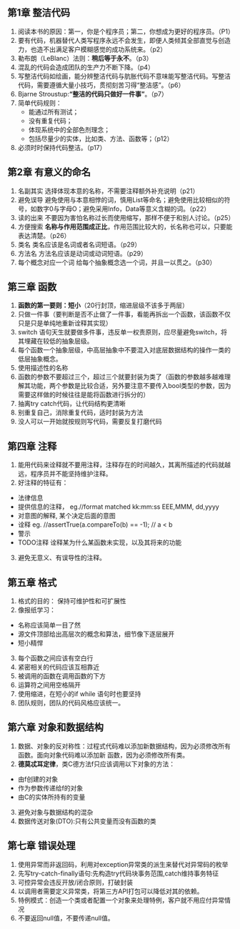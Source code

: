 ## 第1章 整洁代码
1. 阅读本书的原因：第一，你是个程序员；第二，你想成为更好的程序员。（P1）
2. 要有代码，机器替代人类写程序永远不会发生，即便人类倾其全部直觉与创造力，也造不出满足客户模糊感觉的成功系统来。（p2）
3. 勒布朗（LeBlanc）法则：**稍后等于永不**。（p3）
4. 混乱的代码会造成团队的生产力不断下降。（p4）
5. 写整洁代码如绘画，能分辨整洁代码与肮胀代码不意味能写整洁代码。写整洁代码，需要遵循大量小技巧，贯彻刻苦习得“整洁感”。（p6）
6. Bjarne Stroustup:**“整洁的代码只做好一件事”**。（p7）
7. 简单代码规则：
    * 能通过所有测试；
    * 没有重复代码；
    * 体现系统中的全部色剂理念；
    * 包括尽量少的实体，比如类、方法、函数等；（p12）
8. 必须时时保持代码整洁。（p17）

## 第2章 有意义的命名
1. 名副其实
选择体现本意的名称，不需要注释额外补充说明（p21）
2. 避免误导
避免使用与本意相悖的词，慎用List等命名；避免使用比较相似的符号，如数字0与字母O；避免采用Info，Data等意义含糊的词。（p22）
3. 读的出来
不要因为害怕名称过长而使用缩写，那样不便于和别人讨论。（p25）
4. 方便搜索
**名称与作用范围成正比**，作用范围比较大的，长名称也可以，只要能表达清楚。（p26）
5. 类名
类名应该是名词或者名词短语。（p29）
6. 方法名 
方法名应该是动词或动词短语。（p29）
7. 每个概念对应一个词
给每个抽象概念选一个词，并且一以贯之。（p30）

## 第三章 函数
1. **函数的第一要则：短小**（20行封顶，缩进层级不该多于两层）
2. 只做一件事（要判断是否不止做了一件事，看能再拆出一个函数，该函数不仅只是只是单纯地重新诠释其实现）
3. switch 语句天生就要做多件事，违反单一权责原则，应尽量避免switch，将其埋藏在较低的抽象层级。
4. 每个函数一个抽象层级，中高层抽象中不要混入对底层数据结构的操作一类的低层抽象概念。
5. 使用描述性的名称
6. 函数的参数不要超过三个，超过三个就要封装为类了（函数的参数越多越难理解其功能，两个参数是比较合适，另外要注意不要传入bool类型的参数，因为需要这样做的时候往往是能将函数进行拆分的）
7. 抽离try catch代码，让代码结构更清晰
8. 别重复自己，消除重复代码，适时封装为方法
9. 没人可以一开始就按规则写代码，需要反复打磨代码

## 第四章 注释
1. 能用代码来诠释就不要用注释，注释存在的时间越久，其离所描述的代码就越远，程序员并不能坚持维护注释。
2. 好注释的特征有： 
* 法律信息
* 提供信息的注释， eg.//format matched kk:mm:ss EEE,MMM, dd,yyyy
* 对意图的解释, 某个决定后面的意图
* 诠释 eg. //assertTrue(a.compareTo(b) == -1); // a < b 
* 警示
* TODO注释 诠释某为什么某函数未实现，以及其将来的功能
3. 避免无意义、有误导性的注释。

## 第五章 格式
1. 格式的目的： 保持可维护性和可扩展性
2. 像报纸学习：
* 名称应该简单一目了然
* 源文件顶部给出高层次的概念和算法，细节像下逐层展开
* 短小精悍
3. 每个函数之间应该有空白行
4. 紧密相关的代码应该互相靠近
5. 被调用的函数在调用函数的下方
6. 运算符之间用空格隔开
7. 使用缩进，在短小的if while 语句时也要坚持
8. 团队规则，团队的代码风格应该统一。

## 第六章 对象和数据结构
1. 数据、对象的反对称性：过程式代码难以添加新数据结构，因为必须修改所有函数。面向对象代码难以添加新 函数，因为必须修改所有类。
2. **德莫忒耳定律**，类C德方法f只应该调用以下对象的方法：
* 由f创建的对象
* 作为参数传递给f的对象
* 由C的实体所持有的变量
3. 避免对象与数据结构的混杂
4. 数据传送对象(DTO):只有公共变量而没有函数的类

## 第七章 错误处理
1. 使用异常而非返回码，利用对exception异常类的派生来替代对异常码的枚举
2. 先写try-catch-finally语句:先构造try代码块事务范围,catch维持事务特征
3. 可控异常会违反开放/闭合原则，打破封装
4. 以调用者需要定义异常类，将第三方API打包可以降低对其的依赖。
5. 特例模式：创造一个类或者配置一个对象来处理特例，客户就不用应付异常情况
6. 不要返回null值，不要传递null值。
